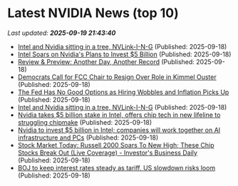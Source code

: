 # Latest NVIDIA News (top 10)
_Last updated: **2025-09-19 21:43:40**_

- [Intel and Nvidia sitting in a tree, NVLink-I-N-G](https://biztoc.com/x/389482075387341f) (Published: 2025-09-18)
- [Intel Soars on Nvidia's Plans to Invest $5 Billion](https://biztoc.com/x/eef6c63129dcec2c) (Published: 2025-09-18)
- [Review & Preview: Another Day, Another Record](https://biztoc.com/x/7307e15b6d7b3e1c) (Published: 2025-09-18)
- [Democrats Call for FCC Chair to Resign Over Role in Kimmel Ouster](https://biztoc.com/x/8ef4ba31e7e260a0) (Published: 2025-09-18)
- [The Fed Has No Good Options as Hiring Wobbles and Inflation Picks Up](https://biztoc.com/x/bcd12063bc38e372) (Published: 2025-09-18)
- [Intel and Nvidia sitting in a tree, NVLink-I-N-G](https://www.theregister.com/2025/09/18/nvidia_intel_deal_nvlink/) (Published: 2025-09-18)
- [Nvidia takes $5 billion stake in Intel, offers chip tech in new lifeline to struggling chipmake](https://freerepublic.com/focus/f-news/4341404/posts) (Published: 2025-09-18)
- [Nvidia to invest $5 billion in Intel; companies will work together on AI infrastructure and PCs](https://japantoday.com/category/tech/nvidia-to-invest-5-billion-in-intel-companies-will-work-together-on-ai-infrastructure-and-pcs) (Published: 2025-09-18)
- [Stock Market Today: Russell 2000 Soars To New High; These Chip Stocks Break Out (Live Coverage) - Investor's Business Daily](https://slashdot.org/firehose.pl?op=view&amp;id=179354522) (Published: 2025-09-18)
- [BOJ to keep interest rates steady as tariff, US slowdown risks loom](https://biztoc.com/x/bc320e4df68aea3a) (Published: 2025-09-18)
